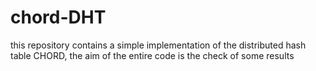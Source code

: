 # chord-DHT

this repository contains a simple implementation of the distributed hash table CHORD, the aim of the entire code is the 
check of some results 
